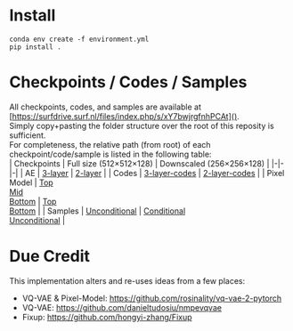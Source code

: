 # Install 
`conda env create -f environment.yml`  
`pip install .`  

# Checkpoints / Codes / Samples
All checkpoints, codes, and samples are available at [https://surfdrive.surf.nl/files/index.php/s/xY7bwjrgfnhPCAt]().  
Simply copy+pasting the folder structure over the root of this reposity is sufficient.  
For completeness, the relative path (from root) of each checkpoint/code/sample is listed in the following table:  
| Checkpoints | Full size (512×512×128) | Downscaled (256×256×128) |
|-|-|-|
| AE | [3-layer](slurm-jobs/lightning_logs/version_7446231/checkpoints/epoch=1214-step=128683.ckpt) | [2-layer](slurm-jobs/lightning_logs/version_7464547/checkpoints/epoch=279-step=29679.ckpt) |
| Codes | [3-layer-codes](vqvae/codes/version_7446231_epoch_1214.lmdb) | [2-layer-codes](vqvae/codes/version_7464547_epoch_279.lmdb) |
| Pixel Model | [Top](slurm-jobs/lightning_logs/version_7453175/checkpoints/last.ckpt)<br>[Mid](slurm-jobs/lightning_logs/version_7453174/checkpoints/epoch\=945-step\=100222.ckpt) <br>[Bottom](slurm-jobs/lightning_logs/version_7453173/checkpoints/epoch=252-step=26817.ckpt) | [Top](slurm-jobs/lightning_logs/version_7492735/checkpoints/last.ckpt)<br>[Bottom](slurm-jobs/lightning_logs/version_7490077/checkpoints/epoch=302-step=32064.ckpt)  |
| Samples | [Unconditional](pixel-model/codes/version_7446231_epoch_1214_lowtau.pt) | [Conditional](pixel-model/codes/version_7464547_epoch_279_zerozeroonetau_conditioned.pt)<br>[Unconditional](pixel-model/codes/version_7464547_epoch_279_zerozeroonetau_mixup_dropout.pt) |

# Due Credit
This implementation alters and re-uses ideas from a few places:
- VQ-VAE & Pixel-Model: https://github.com/rosinality/vq-vae-2-pytorch
- VQ-VAE: https://github.com/danieltudosiu/nmpevqvae
- Fixup: https://github.com/hongyi-zhang/Fixup
